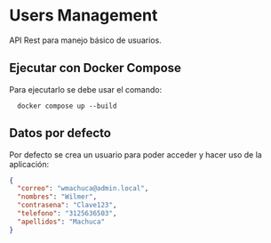 # Users Management

API Rest para manejo básico de usuarios.

## Ejecutar con Docker Compose

Para ejecutarlo se debe usar el comando:
``` shell
  docker compose up --build
```

## Datos por defecto

Por defecto se crea un usuario para poder acceder y hacer uso de la aplicación:
``` json
{
  "correo": "wmachuca@admin.local",
  "nombres": "Wilmer",
  "contrasena": "Clave123",
  "telefono": "3125636503",
  "apellidos": "Machuca"
}
```